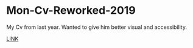 # Mon-Cv-Reworked-2019
My Cv from last year. Wanted to give him better visual and accessibility.

<a href="https://fredericbinon.github.io/Mon-Cv-Reworked-2019/">LINK</a>

